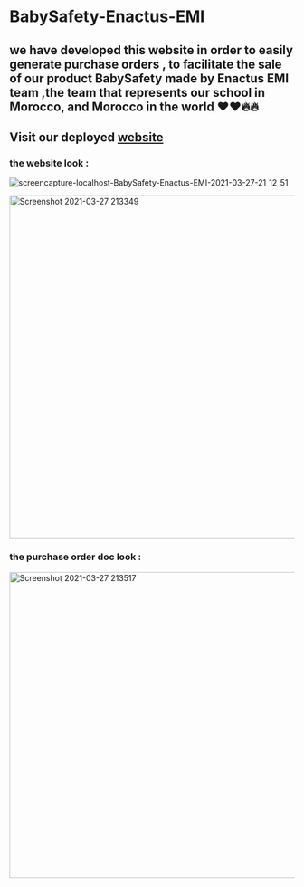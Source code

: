 # BabySafety-Enactus-EMI
## we have developed this website in order to easily generate purchase orders , to facilitate the sale of our product BabySafety made by Enactus EMI team ,the team that represents our school in Morocco, and Morocco in the world ❤❤🔥🔥

## Visit our deployed [website](https://babysafety.000webhostapp.com/)
### the website look :
![screencapture-localhost-BabySafety-Enactus-EMI-2021-03-27-21_12_51](https://user-images.githubusercontent.com/59047199/112733649-801d9280-8f41-11eb-9a57-701f439a4dd2.png)

<img width="606" alt="Screenshot 2021-03-27 213349" src="https://user-images.githubusercontent.com/59047199/112734233-c9bbac80-8f44-11eb-81c6-a5f2ef8cfba8.png">

### the purchase order doc look :


<img width="541" alt="Screenshot 2021-03-27 213517" src="https://user-images.githubusercontent.com/59047199/112734217-a133b280-8f44-11eb-9519-ef34af8c9224.png">



